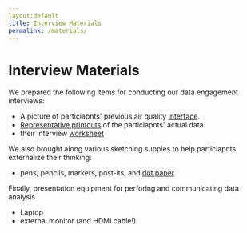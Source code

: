 ```yaml
---
layout:default
title: Interview Materials
permalink: /materials/
---
```

# Interview Materials

We prepared the following items for conducting our data engagement interviews:


* A picture of particiapnts' previous air quality [interface].
* [Representative printouts] of the particiapnts' actual data
* their interview [worksheet]



We also brought along various sketching supples to help particiapnts externalize their thinking:

* pens, pencils, markers, post-its, and [dot paper]

Finally, presentation equipment for perforing and communicating data analysis
* Laptop
* external monitor (and HDMI cable!)

[interface]: ../assets/documents/interface.pdf
[worksheet]: ../assets/documents/worksheet.pdf
[Representative printouts]: ../assets/documents/printouts.zip
[dot paper]: ../assets/documents/paper.pdf